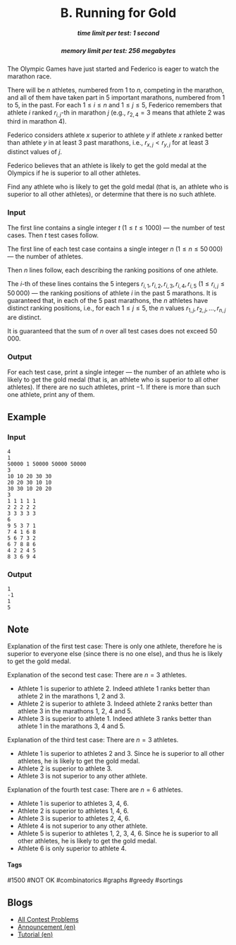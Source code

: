 <h1 style='text-align: center;'> B. Running for Gold</h1>

<h5 style='text-align: center;'>time limit per test: 1 second</h5>
<h5 style='text-align: center;'>memory limit per test: 256 megabytes</h5>

The Olympic Games have just started and Federico is eager to watch the marathon race.

There will be $n$ athletes, numbered from $1$ to $n$, competing in the marathon, and all of them have taken part in $5$ important marathons, numbered from $1$ to $5$, in the past. For each $1\le i\le n$ and $1\le j\le 5$, Federico remembers that athlete $i$ ranked $r_{i,j}$-th in marathon $j$ (e.g., $r_{2,4}=3$ means that athlete $2$ was third in marathon $4$).

Federico considers athlete $x$ superior to athlete $y$ if athlete $x$ ranked better than athlete $y$ in at least $3$ past marathons, i.e., $r_{x,j}<r_{y,j}$ for at least $3$ distinct values of $j$.

Federico believes that an athlete is likely to get the gold medal at the Olympics if he is superior to all other athletes.

Find any athlete who is likely to get the gold medal (that is, an athlete who is superior to all other athletes), or determine that there is no such athlete.

### Input

The first line contains a single integer $t$ ($1 \le t \le 1000$) — the number of test cases. Then $t$ test cases follow.

The first line of each test case contains a single integer $n$ ($1\le n\le 50\,000$) — the number of athletes.

Then $n$ lines follow, each describing the ranking positions of one athlete.

The $i$-th of these lines contains the $5$ integers $r_{i,1},\,r_{i,2},\,r_{i,3},\,r_{i,4},\, r_{i,5}$ ($1\le r_{i,j}\le 50\,000$) — the ranking positions of athlete $i$ in the past $5$ marathons. It is guaranteed that, in each of the $5$ past marathons, the $n$ athletes have distinct ranking positions, i.e., for each $1\le j\le 5$, the $n$ values $r_{1,j},\, r_{2, j},\, \dots,\, r_{n, j}$ are distinct.

It is guaranteed that the sum of $n$ over all test cases does not exceed $50\,000$.

### Output

For each test case, print a single integer — the number of an athlete who is likely to get the gold medal (that is, an athlete who is superior to all other athletes). If there are no such athletes, print $-1$. If there is more than such one athlete, print any of them.

## Example

### Input


```text
4
1
50000 1 50000 50000 50000
3
10 10 20 30 30
20 20 30 10 10
30 30 10 20 20
3
1 1 1 1 1
2 2 2 2 2
3 3 3 3 3
6
9 5 3 7 1
7 4 1 6 8
5 6 7 3 2
6 7 8 8 6
4 2 2 4 5
8 3 6 9 4
```
### Output


```text
1
-1
1
5
```
## Note

Explanation of the first test case: There is only one athlete, therefore he is superior to everyone else (since there is no one else), and thus he is likely to get the gold medal.

Explanation of the second test case: There are $n=3$ athletes. 

* Athlete $1$ is superior to athlete $2$. Indeed athlete $1$ ranks better than athlete $2$ in the marathons $1$, $2$ and $3$.
* Athlete $2$ is superior to athlete $3$. Indeed athlete $2$ ranks better than athlete $3$ in the marathons $1$, $2$, $4$ and $5$.
* Athlete $3$ is superior to athlete $1$. Indeed athlete $3$ ranks better than athlete $1$ in the marathons $3$, $4$ and $5$.

Explanation of the third test case: There are $n=3$ athletes. 

* Athlete $1$ is superior to athletes $2$ and $3$. Since he is superior to all other athletes, he is likely to get the gold medal.
* Athlete $2$ is superior to athlete $3$.
* Athlete $3$ is not superior to any other athlete.

Explanation of the fourth test case: There are $n=6$ athletes. 

* Athlete $1$ is superior to athletes $3$, $4$, $6$.
* Athlete $2$ is superior to athletes $1$, $4$, $6$.
* Athlete $3$ is superior to athletes $2$, $4$, $6$.
* Athlete $4$ is not superior to any other athlete.
* Athlete $5$ is superior to athletes $1$, $2$, $3$, $4$, $6$. Since he is superior to all other athletes, he is likely to get the gold medal.
* Athlete $6$ is only superior to athlete $4$.


#### Tags 

#1500 #NOT OK #combinatorics #graphs #greedy #sortings 

## Blogs
- [All Contest Problems](../Codeforces_Global_Round_15.md)
- [Announcement (en)](../blogs/Announcement_(en).md)
- [Tutorial (en)](../blogs/Tutorial_(en).md)
